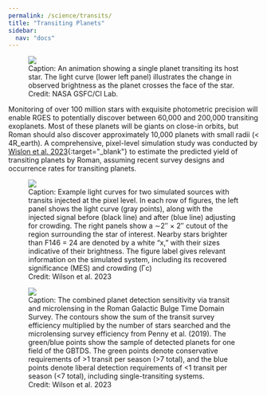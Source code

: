 ```yaml
---
permalink: /science/transits/
title: "Transiting Planets"
sidebar:
  nav: "docs"
---
```


<figure class="full">
    <a href="{{ site.url }}{{ site.baseurl }}/assets/animations/planetary_transits.gif">
        <img src="{{ site.url }}{{ site.baseurl }}/assets/animations/planetary_transits.gif">
    </a>
    <figcaption>Caption: An animation showing a single planet transiting its host star. The light curve (lower left panel) illustrates the change in 
        observed brightness as the planet crosses the face of the star.
        <br>
    Credit: NASA GSFC/CI Lab.</figcaption>
</figure>

Monitoring of over 100 million stars with exquisite photometric precision will enable RGES to potentially discover 
between 60,000 and 200,000 transiting exoplanets. Most of these planets will be giants on close-in orbits, but Roman should
also discover approximately 10,000 planets with small radii (< 4R_earth). A comprehensive, pixel-level simulation study was
conducted by [Wislon et al. 2023](https://iopscience.iop.org/article/10.3847/1538-4365/acf3df/meta){:target="_blank"} to estimate the predicted yield of transiting planets by Roman, assuming recent survey designs
and occurrence rates for transiting planets.

<figure>
    <a href="{{ site.url }}{{ site.baseurl }}/assets/images/wilson_transitPlot.jpg">
        <img src="{{ site.url }}{{ site.baseurl }}/assets/images/wilson_transitPlot.jpg">
    </a>
    <figcaption>Caption: Example light curves for two simulated sources with transits injected at the pixel level. 
        In each row of figures, the left panel shows the light curve (gray points), along with the injected signal 
        before (black line) and after (blue line) adjusting for crowding. The right panels show a ∼2″ × 2″ cutout 
        of the region surrounding the star of interest. Nearby stars brighter than F146 = 24 are denoted by a white 
        “x,” with their sizes indicative of their brightness. The figure label gives relevant information on the simulated 
        system, including its recovered significance (MES) and crowding (Γc)</figcaption>
        <figcaption>Credit: Wilson et al. 2023</figcaption>
</figure>


<figure>
    <a href="{{ site.url }}{{ site.baseurl }}/assets/images/wilson_demoPlot.jpg">
        <img src="{{ site.url }}{{ site.baseurl }}/assets/images/wilson_demoPlot.jpg">
    </a>
    <figcaption>Caption: The combined planet detection sensitivity via transit and microlensing in the Roman 
        Galactic Bulge Time Domain Survey. The contours show the sum of the transit survey efficiency multiplied 
        by the number of stars searched and the microlensing survey efficiency from Penny et al. (2019). The 
        green/blue points show the sample of detected planets for one field of the GBTDS. The green points denote 
        conservative requirements of >1 transit per season (>7 total), and the blue points denote liberal 
        detection requirements of <1 transit per season (<7 total), including single-transiting systems. </figcaption>
            <figcaption>Credit: Wilson et al. 2023</figcaption>
</figure>